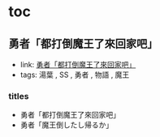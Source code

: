 # toc

## 勇者「都打倒魔王了來回家吧」

- link: [勇者「都打倒魔王了來回家吧」](%E5%8B%87%E8%80%85%E3%80%8C%E9%83%BD%E6%89%93%E5%80%92%E9%AD%94%E7%8E%8B%E4%BA%86%E4%BE%86%E5%9B%9E%E5%AE%B6%E5%90%A7%E3%80%8D/)
- tags: 湯葉 , SS , 勇者 , 物語 , 魔王

### titles

- 勇者「都打倒魔王了來回家吧」
- 勇者「魔王倒したし帰るか」
